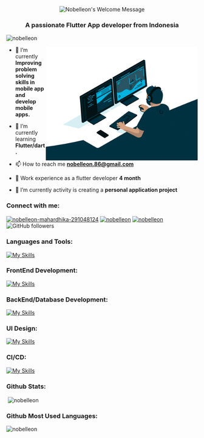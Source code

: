 <p align="center">        
		<img alt="Nobelleon's Welcome Message"
			 src="https://readme-typing-svg.herokuapp.com?font=Fira+Code&size=28&pause=1000&color=B133A1&width=435&lines=Hallo+%F0%9F%91%8B%2C+I'm+Nobelleon+M">
</p> 
<h3 align="center">A passionate Flutter App developer from Indonesia</h3>

<p align="left"> <img src="https://komarev.com/ghpvc/?username=Nobelleon&label=Profile%20views&color=0e75b6&style=flat" alt="nobelleon" /> </p>

<img align="right" alt="Coding" width="400" src="https://github.com/Mirzaazmath/threads_clone/blob/main/assets/output/coding.gif">

- 🔭 I’m currently **Improving problem solving skills in mobile app and develop mobile apps.**

- 🌱 I’m currently learning **Flutter/dart.**

- 📫 How to reach me **nobelleon.86@gmail.com**
  
- 🌱 Work experience as a flutter developer **4 month**
  
- 🔭 I’m currently activity is creating a **personal application project**

<h3 align="left">Connect with me:</h3>
<p align="left">
<a href="https://www.linkedin.com/in/nobelleon-mahardhika-291048124/" target="blank"><img align="center" src="https://raw.githubusercontent.com/rahuldkjain/github-profile-readme-generator/master/src/images/icons/Social/linked-in-alt.svg" alt="nobelleon-mahardhika-291048124" height="30" width="40" /></a>
<a href="https://www.instagram.com/nobelleon/" target="blank"><img align="center" src="https://raw.githubusercontent.com/rahuldkjain/github-profile-readme-generator/master/src/images/icons/Social/instagram.svg" alt="nobelleon" height="30" width="40" /></a>
<a href="https://web.facebook.com/n0beLLeon" target="blank"><img align="center" src="https://raw.githubusercontent.com/rahuldkjain/github-profile-readme-generator/master/src/images/icons/Social/facebook.svg" alt="nobelleon" height="30" width="40" /></a>
<img alt="GitHub followers" src="https://img.shields.io/github/followers/nobelleon">

  
  
</p>

<h3 align="left">Languages and Tools:</h3>


[![My Skills](https://skillicons.dev/icons?i=dart,flutter,javascript,cpp,java,html,laravel,mysql,firebase,git,gitlab,github,figma,vscode&theme=light)](https://nobelleon.dev)

<h3 align="left"> FrontEnd Development:</h3>

 [![My Skills](https://skillicons.dev/icons?i=flutter,html,laravel&theme=light)](https://nobelleon.dev)

<h3 align="left"> BackEnd/Database Development:</h3>

 [![My Skills](https://skillicons.dev/icons?i=firebase,mysql&theme=light)](https://nobelleon.dev)

 <h3 align="left"> UI Design:</h3>

 [![My Skills](https://skillicons.dev/icons?i=figma&theme=light)](https://nobelleon.dev)

<h3 align="left"> CI/CD:</h3>

[![My Skills](https://skillicons.dev/icons?i=git,github,gitlab&theme=light)](https://nobelleon.dev)


<h3 align="left">Github Stats:</h3>
<p>&nbsp;<img align="center" src="https://github-readme-stats.vercel.app/api?username=nobelleon&show_icons=true&locale=en" alt="nobelleon" /></p>
<h3 align="left">Github Most Used Languages:</h3>
<p><img align="left" src="https://github-readme-stats.vercel.app/api/top-langs?username=nobelleon&show_icons=true&locale=en&layout=compact" alt="nobelleon" /></p>
